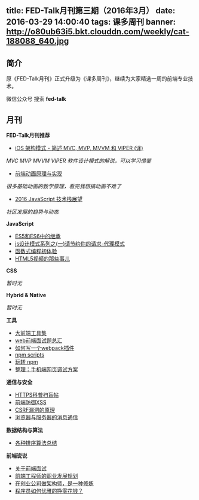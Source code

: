 title: FED-Talk月刊第三期（2016年3月）
date: 2016-03-29 14:00:40
tags: 课多周刊
banner: http://o80ub63i5.bkt.clouddn.com/weekly/cat-188088_640.jpg
---

## 简介

原《FED-Talk月刊》正式升级为《课多周刊》，继续为大家精选一周的前端专业技术。

微信公众号 搜索 **fed-talk**

## 月刊

**FED-Talk月刊推荐**

- [iOS 架构模式 - 简述 MVC, MVP, MVVM 和 VIPER (译)](https://blog.coding.net/blog/ios-architecture-patterns)

*MVC MVP MVVM VIPER 软件设计模式的解说，可以学习借鉴*

- [前端动画原理与实现](http://matrix.h5jun.com/slide/show?id=117#/7)

*很多基础动画的数学原理，看完我想搞动画不难了*

- [2016 JavaScript 技术栈展望](http://pinggod.com/2016/2016-JavaScript-%E6%8A%80%E6%9C%AF%E6%A0%88%E5%B1%95%E6%9C%9B/)

*社区发展的趋势与动态*

**JavaScript**

- [ES5和ES6中的继承](http://keenwon.com/1524.html)
- [js设计模式系列之(一)请节约你的请求-代理模式](https://mp.weixin.qq.com/s?__biz=MzIwMTQwNTA3Nw==&mid=401999955&idx=1&sn=892195ffe88b124cbf14732d36aaebc7)
- [函数式编程初体验](http://ddou.github.io/posts/functional-programming-in-real-world-2/)
- [HTML5视频的那些事儿](http://yanhaijing.com/html/2016/03/12/html5-video/)

**CSS**

*暂时无*

**Hybrid & Native**

*暂时无*

**工具**

- [大前端工具集](https://github.com/nieweidong/fetool)
- [web前端面试题总汇](http://www.cnblogs.com/bigboyLin/p/5272902.html)
- [如何写一个webpack插件](http://www.alloyteam.com/2016/03/how-to-write-a-plug-in-webpack/)
- [npm scripts](http://www.w3ctrain.com/2016/02/27/why-npm-scripts/)
- [玩转 npm](http://www.alloyteam.com/2016/03/master-npm/)
- [整理：手机端网页调试方案](https://segmentfault.com/a/1190000000313211)

**通信与安全**

- [HTTPS科普扫盲帖](https://segmentfault.com/a/1190000004523659)
- [前端防御XSS](http://drops.wooyun.org/web/13009)
- [CSRF漏洞的原理](https://www.zhuyingda.com/blog/b5.html)
- [浏览器与服务器的消息通信](http://blog.brucefeng.info/post/brower-server-msg)

**数据结构与算法**

- [各种排序算法总结](http://www.jianshu.com/p/f5baf7f27a7e)

**前端说说**

- [关于前端面试](https://mdluo.github.io/blog/about-front-end-interview/)
- [前端工程师的职业发展规划](https://github.com/f2e-journey/f2e-journey/blob/master/career-planning.md)
- [在创业公司做架构师，是一种修炼](http://mp.weixin.qq.com/s?__biz=MzA3MzYwNjQ3NA==&mid=403264297&idx=1&sn=f5f1bfc5ae9f4d2bed782060e534297d&scene=2&srcid=0308Bl2AbOVUvcHPNFmMrKPZ&from=timeline&isappinstalled=0#wechat_redirect)
- [程序员如何优雅的挣零花钱？](https://github.com/easychen/howto-make-more-money)
